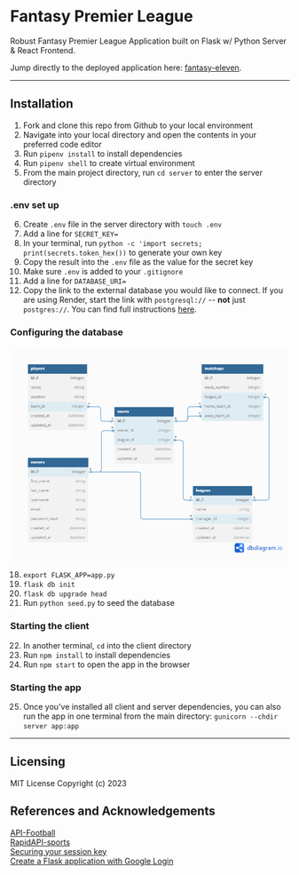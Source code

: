 # Fantasy Premier League

Robust Fantasy Premier League Application built on Flask w/ Python Server & React Frontend.

Jump directly to the deployed application here: [fantasy-eleven](https://fantasy-eleven.onrender.com/).

---

## Installation

1. Fork and clone this repo from Github to your local environment
2. Navigate into your local directory and open the contents in your preferred code editor
3. Run `pipenv install` to install dependencies
4. Run `pipenv shell` to create virtual environment
5. From the main project directory, run `cd server` to enter the server directory

### .env set up

6. Create `.env` file in the server directory with `touch .env`
7. Add a line for `SECRET_KEY=`
8. In your terminal, run `python -c 'import secrets; print(secrets.token_hex())` to generate your own key
9. Copy the result into the `.env` file as the value for the secret key
10. Make sure `.env` is added to your `.gitignore`
11. Add a line for `DATABASE_URI=`
12. Copy the link to the external database you would like to connect. If you are using Render, start the link with `postgresql://` -- **not** just `postgres://`. You can find full instructions [here](https://render.com/docs/databases#connecting-from-outside-render).

### Configuring the database

<img src="client/public/fantasy11.png" width="500" alt="bookish ERM diagram">

18. `export FLASK_APP=app.py`
19. `flask db init`
20. `flask db upgrade head`
21. Run `python seed.py` to seed the database

### Starting the client

22. In another terminal, `cd` into the client directory
23. Run `npm install` to install dependencies
24. Run `npm start` to open the app in the browser

### Starting the app

25. Once you've installed all client and server dependencies, you can also run the app in one terminal from the main directory: `gunicorn --chdir server app:app`

---

## Licensing

MIT License
Copyright (c) 2023

## References and Acknowledgements

[API-Football](https://www.api-football.com/documentation-v3)<br>
[RapidAPI-sports](https://rapidapi.com/api-sports/api/api-football/)<br>
[Securing your session key](https://morgvanny.com/securing-your-session-key-in-flask/)<br>
[Create a Flask application with Google Login](https://realpython.com/flask-google-login/)
